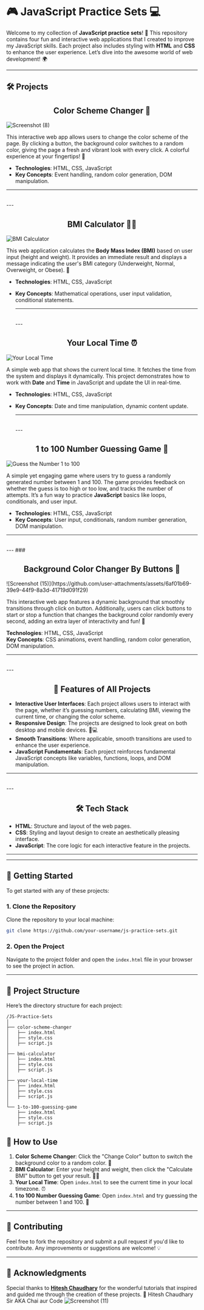 # 🎮 JavaScript Practice Sets 💻

Welcome to my collection of **JavaScript practice sets**! 🚀 This repository contains four fun and interactive web applications that I created to improve my JavaScript skills. Each project also includes styling with **HTML** and **CSS** to enhance the user experience. Let’s dive into the awesome world of web development! 🌍

---

## 🛠️ Projects 

### <h2 align="center">Color Scheme Changer 🎨</h2>
![Screenshot (8)](https://github.com/user-attachments/assets/c3835055-6718-471e-8692-1fb7e7d2e991)


This interactive web app allows users to change the color scheme of the page. By clicking a button, the background color switches to a random color, giving the page a fresh and vibrant look with every click. A colorful experience at your fingertips! 🌈

- **Technologies**: HTML, CSS, JavaScript
- **Key Concepts**: Event handling, random color generation, DOM manipulation.

---
<br>
---
 
### <h2 align="center">BMI Calculator 🏋️‍♂️</h2>

![BMI Calculator](https://github.com/user-attachments/assets/fc8a28e5-c7cc-4645-b085-1935a75bb6e2)

This web application calculates the **Body Mass Index (BMI)** based on user input (height and weight). It provides an immediate result and displays a message indicating the user's BMI category (Underweight, Normal, Overweight, or Obese). 💪

- **Technologies**: HTML, CSS, JavaScript
- **Key Concepts**: Mathematical operations, user input validation, conditional statements.

  ---
  <br>
  ---

### <h2 align="center">Your Local Time ⏰</h2>

![Your Local Time](https://github.com/user-attachments/assets/c87084e2-2711-4a2c-86d4-44b090209fa4)

A simple web app that shows the current local time. It fetches the time from the system and displays it dynamically. This project demonstrates how to work with **Date** and **Time** in JavaScript and update the UI in real-time.

- **Technologies**: HTML, CSS, JavaScript
- **Key Concepts**: Date and time manipulation, dynamic content update.

  ---
  <br>
  ---

### <h2 align="center">1 to 100 Number Guessing Game 🎯</h2>

![Guess the Number 1 to 100](https://github.com/user-attachments/assets/1e8eba4b-877a-432e-afbe-fe8bcf985eb8)

A simple yet engaging game where users try to guess a randomly generated number between 1 and 100. The game provides feedback on whether the guess is too high or too low, and tracks the number of attempts. It’s a fun way to practice **JavaScript** basics like loops, conditionals, and user input.

- **Technologies**: HTML, CSS, JavaScript
- **Key Concepts**: User input, conditionals, random number generation, DOM manipulation.


---
<br> 
---
###  <h2 align="center">Background Color Changer By Buttons 🌊</h2>
![Screenshot (15)](https://github.com/user-attachments/assets/6af01b69-39e9-44f9-8a3d-41719d091f29)


This interactive web app features a dynamic background that smoothly transitions through click on button. Additionally, users can click buttons to start or stop a function that changes the background color randomly every second, adding an extra layer of interactivity and fun! 🎨  

**Technologies**: HTML, CSS, JavaScript  
**Key Concepts**: CSS animations, event handling, random color generation, DOM manipulation.  

---
<br> 
---

### <h2 align="center">🌟 Features of All Projects </h2>

- **Interactive User Interfaces**: Each project allows users to interact with the page, whether it’s guessing numbers, calculating BMI, viewing the current time, or changing the color scheme.
- **Responsive Design**: The projects are designed to look great on both desktop and mobile devices. 📱💻
- **Smooth Transitions**: Where applicable, smooth transitions are used to enhance the user experience.
- **JavaScript Fundamentals**: Each project reinforces fundamental JavaScript concepts like variables, functions, loops, and DOM manipulation.

---
<br>
---

## <h2 align="center"> 🛠️ Tech Stack </h2>

- **HTML**: Structure and layout of the web pages.
- **CSS**: Styling and layout design to create an aesthetically pleasing interface.
- **JavaScript**: The core logic for each interactive feature in the projects.


---
---

## 🚀 Getting Started

To get started with any of these projects:

### 1. Clone the Repository

Clone the repository to your local machine:

```bash
git clone https://github.com/your-username/js-practice-sets.git
```

### 2. Open the Project

Navigate to the project folder and open the `index.html` file in your browser to see the project in action.

---

## 📂 Project Structure

Here’s the directory structure for each project:

```
/JS-Practice-Sets
│
├── color-scheme-changer
│   ├── index.html
│   ├── style.css
│   ├── script.js
│
├── bmi-calculator
│   ├── index.html
│   ├── style.css
│   ├── script.js
│
├── your-local-time
│   ├── index.html
│   ├── style.css
│   ├── script.js
│
└── 1-to-100-guessing-game
    ├── index.html
    ├── style.css
    ├── script.js

```


## 📝 How to Use

1. **Color Scheme Changer**: Click the "Change Color" button to switch the background color to a random color. 🎨
2. **BMI Calculator**: Enter your height and weight, then click the "Calculate BMI" button to get your result. 🏋️‍♂️
3. **Your Local Time**: Open `index.html` to see the current time in your local timezone. ⏰
4. **1 to 100 Number Guessing Game**: Open `index.html` and try guessing the number between 1 and 100. 🎯


---

## 🔄 Contributing

Feel free to fork the repository and submit a pull request if you'd like to contribute. Any improvements or suggestions are welcome! 💡

---

## 🙏 Acknowledgments

Special thanks to **[Hitesh Chaudhary](https://youtube.com/@chaiaurcode?si=aziOvgYBm7fpMD2D)** for the wonderful tutorials that inspired and guided me through the creation of these projects. 🎉
Hitesh Chaudhary Sir AKA Chai aur Code ![Screenshot (11)](https://github.com/user-attachments/assets/c0e7ef28-7eda-4b77-8e91-46e1c07c2ae3)

